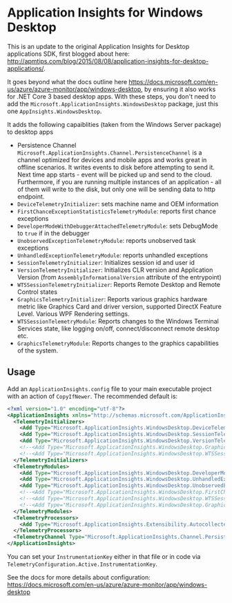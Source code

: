 # Application Insights for Windows Desktop

This is an update to the original Application Insights for Desktop applications SDK, first blogged about here: http://apmtips.com/blog/2015/08/08/application-insights-for-desktop-applications/.

It goes beyond what the docs outline here https://docs.microsoft.com/en-us/azure/azure-monitor/app/windows-desktop, by ensuring it also works
for .NET Core 3 based desktop apps. With these steps, you don't need to add the `Microsoft.ApplicationInsights.WindowsDesktop` package,
just this one `AppInsights.WindowsDesktop`.

It adds the following capaiblities (taken from the Windows Server package) to desktop apps

- Persistence Channel 
   `Microsoft.ApplicationInsights.Channel.PersistenceChannel` is a channel optimized for devices and mobile apps and works great in offline scenarios.  It writes events to disk before attempting to send it. Next time app starts - event will be picked up and send to the cloud. Furthermore, if you are running multiple instances of an application - all of them will write to the disk, but only one will be sending data to http endpoint.
- `DeviceTelemetryInitializer`: sets machine name and OEM information
- `FirstChanceExceptionStatisticsTelemetryModule`: reports first chance exceptions
- `DeveloperModeWithDebuggerAttachedTelemetryModule`: sets DebugMode to `true` if in the debugger
- `UnobservedExceptionTelemetryModule`: reports unobserved task exceptions
- `UnhandledExceptionTelemetryModule`: reports unhandled exceptions
- `SessionTelemetryInitializer`: Initializes session id and user id
- `VersionTelemetryInitializer`: Initializes CLR version and Application Version (from `AssemblyInformationalVersion` attribute of the entrypoint)
- `WTSSessionTelemetryInitializer`: Reports Remote Desktop and Remote Control states
- `GraphicsTelemetryInitializer`: Reports various graphics hardware metric like Graphics Card and driver version, supported DirectX Feature Level. Various WPF Rendering settings.
- `WTSSessionTelemetryModule`: Reports changes to the Windows Terminal Services state, like logging on/off, connect/disconnect remote desktop etc.
- `GraphicsTelemetryModule`: Reports changes to the graphics capabilities of the system.


## Usage
Add an `ApplicationInsights.config` file to your main executable project with an action of `CopyIfNewer`. The recommended default is:

```xml
<?xml version="1.0" encoding="utf-8"?>
<ApplicationInsights xmlns="http://schemas.microsoft.com/ApplicationInsights/2013/Settings">
  <TelemetryInitializers>
    <Add Type="Microsoft.ApplicationInsights.WindowsDesktop.DeviceTelemetryInitializer, AppInsights.WindowsDesktop"/>
    <Add Type="Microsoft.ApplicationInsights.WindowsDesktop.SessionTelemetryInitializer, AppInsights.WindowsDesktop"/>
    <Add Type="Microsoft.ApplicationInsights.WindowsDesktop.VersionTelemetryInitializer, AppInsights.WindowsDesktop"/>
    <!--<Add Type="Microsoft.ApplicationInsights.WindowsDesktop.GraphicsTelemetryInitializer, AppInsights.WindowsDesktop"/>-->
    <!--<Add Type="Microsoft.ApplicationInsights.WindowsDesktop.WTSSessionTelemetryInitializer, AppInsights.WindowsDesktop"/>-->
  </TelemetryInitializers>
  <TelemetryModules>
    <Add Type="Microsoft.ApplicationInsights.WindowsDesktop.DeveloperModeWithDebuggerAttachedTelemetryModule, AppInsights.WindowsDesktop"/>
    <Add Type="Microsoft.ApplicationInsights.WindowsDesktop.UnhandledExceptionTelemetryModule, AppInsights.WindowsDesktop"/>
    <Add Type="Microsoft.ApplicationInsights.WindowsDesktop.UnobservedExceptionTelemetryModule, AppInsights.WindowsDesktop" />
    <!--<Add Type="Microsoft.ApplicationInsights.WindowsDesktop.FirstChanceExceptionStatisticsTelemetryModule, AppInsights.WindowsDesktop" />-->
    <!--<Add Type="Microsoft.ApplicationInsights.WindowsDesktop.WTSSessionTelemetryModule, AppInsights.WindowsDesktop" />-->
    <!--<Add Type="Microsoft.ApplicationInsights.WindowsDesktop.GraphicsTelemetryModule, AppInsights.WindowsDesktop" />-->
  </TelemetryModules>
  <TelemetryProcessors>
    <Add Type="Microsoft.ApplicationInsights.Extensibility.AutocollectedMetricsExtractor, Microsoft.ApplicationInsights"/>
  </TelemetryProcessors>
  <TelemetryChannel Type="Microsoft.ApplicationInsights.Channel.PersistenceChannel, AppInsights.WindowsDesktop"/>
</ApplicationInsights>
```

You can set your `InstrumentationKey` either in that file or in code via `TelemetryConfiguration.Active.InstrumentationKey`.

See the docs for more details about configuration: https://docs.microsoft.com/en-us/azure/azure-monitor/app/windows-desktop
